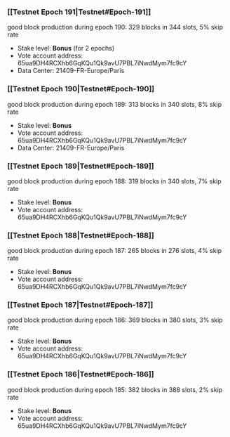 ### [[Testnet Epoch 191|Testnet#Epoch-191]]
good block production during epoch 190: 329 blocks in 344 slots, 5% skip rate
* Stake level: **Bonus** (for 2 epochs)
* Vote account address: 65ua9DH4RCXhb6GqKQu1Qk9avU7PBL7iNwdMym7fc9cY
* Data Center: 21409-FR-Europe/Paris
### [[Testnet Epoch 190|Testnet#Epoch-190]]
good block production during epoch 189: 313 blocks in 340 slots, 8% skip rate
* Stake level: **Bonus**
* Vote account address: 65ua9DH4RCXhb6GqKQu1Qk9avU7PBL7iNwdMym7fc9cY
* Data Center: 21409-FR-Europe/Paris
### [[Testnet Epoch 189|Testnet#Epoch-189]]
good block production during epoch 188: 319 blocks in 340 slots, 7% skip rate
* Stake level: **Bonus**
* Vote account address: 65ua9DH4RCXhb6GqKQu1Qk9avU7PBL7iNwdMym7fc9cY
### [[Testnet Epoch 188|Testnet#Epoch-188]]
good block production during epoch 187: 265 blocks in 276 slots, 4% skip rate
* Stake level: **Bonus**
* Vote account address: 65ua9DH4RCXhb6GqKQu1Qk9avU7PBL7iNwdMym7fc9cY
### [[Testnet Epoch 187|Testnet#Epoch-187]]
good block production during epoch 186: 369 blocks in 380 slots, 3% skip rate
* Stake level: **Bonus**
* Vote account address: 65ua9DH4RCXhb6GqKQu1Qk9avU7PBL7iNwdMym7fc9cY
### [[Testnet Epoch 186|Testnet#Epoch-186]]
good block production during epoch 185: 382 blocks in 388 slots, 2% skip rate
* Stake level: **Bonus**
* Vote account address: 65ua9DH4RCXhb6GqKQu1Qk9avU7PBL7iNwdMym7fc9cY